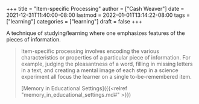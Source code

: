 +++
title = "Item-specific Processing"
author = ["Cash Weaver"]
date = 2021-12-31T11:40:00-08:00
lastmod = 2022-01-01T13:14:22-08:00
tags = ["learning"]
categories = ["learning"]
draft = false
+++

A technique of studying/learning where one emphasizes features of the pieces of information.

> Item-specific processing involves encoding the various characteristics or properties of a particular piece of information. For example, judging the pleasantness of a word, filling in missing letters in a text, and creating a mental image of each step in a science experiment all focus the learner on a single to-be-remembered item.
>
> [Memory in Educational Settings]({{<relref "memory_in_educational_settings.md#" >}})
